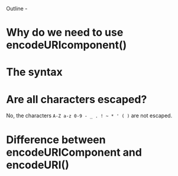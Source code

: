 Outline - 
# Why do we need to use encodeURIcomponent()

# The syntax

# Are all characters escaped?
No, the characters `A-Z a-z 0-9 - _ . ! ~ * ' ( )` are not escaped. 

# Difference between encodeURIComponent and encodeURI()

